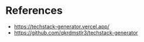 References
==========

- https://techstack-generator.vercel.app/
- https://github.com/qkrdmstlr3/techstack-generator